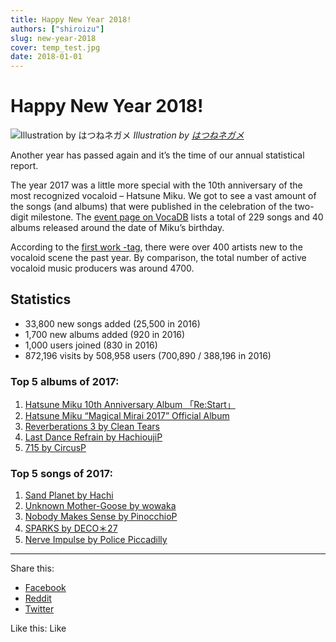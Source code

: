 ```yaml
---
title: Happy New Year 2018!
authors: ["shiroizu"]
slug: new-year-2018
cover: temp_test.jpg
date: 2018-01-01
---
```


# Happy New Year 2018!

![Illustration by はつねネガメ](/images/miku-2018.jpg)
_Illustration by [はつねネガメ](https://www.pixiv.net/member_illust.php?mode=medium&illust_id=66587506)_

Another year has passed again and it’s the time of our annual statistical report.

The year 2017 was a little more special with the 10th anniversary of the most recognized vocaloid – Hatsune Miku. We got to see a vast amount of the songs (and albums) that were published in the celebration of the two-digit milestone. The [event page on VocaDB](http://vocadb.net/E/1513/mikus-birthday-2017) lists a total of 229 songs and 40 albums released around the date of Miku’s birthday.

According to the [first work -tag](http://vocadb.net/T/158/first-work), there were over 400 artists new to the vocaloid scene the past year. By comparison, the total number of active vocaloid music producers was around 4700.

## Statistics

- 33,800 new songs added (25,500 in 2016)
- 1,700 new albums added (920 in 2016)
- 1,000 users joined (830 in 2016)
- 872,196 visits by 508,958 users (700,890 / 388,196 in 2016)

### Top 5 albums of 2017:

1. [Hatsune Miku 10th Anniversary Album 「Re:Start」](http://vocadb.net/Al/22997)
2. [Hatsune Miku “Magical Mirai 2017” Official Album](http://vocadb.net/Al/22878)
3. [Reverberations 3 by Clean Tears](http://vocadb.net/Al/23075)
4. [Last Dance Refrain by HachioujiP](http://vocadb.net/Al/22972)
5. [715 by CircusP](http://vocadb.net/Al/22964)

### Top 5 songs of 2017:

1. [Sand Planet by Hachi](http://vocadb.net/S/157860)
2. [Unknown Mother-Goose by wowaka](http://vocadb.net/S/164107)
3. [Nobody Makes Sense by PinocchioP](http://vocadb.net/S/153133)
4. [SPARKS by DECO＊27](http://vocadb.net/S/164074)
5. [Nerve Impulse by Police Piccadilly](http://vocadb.net/S/149662)

---

Share this:

- [Facebook](https://blog.vocadb.net/happy-new-year-2018/?share=facebook)
- [Reddit](https://blog.vocadb.net/happy-new-year-2018/?share=reddit)
- [Twitter](https://blog.vocadb.net/happy-new-year-2018/?share=twitter)

Like this:
Like
